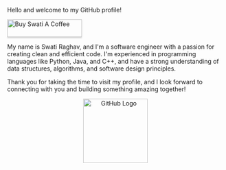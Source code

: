 Hello and welcome to my GitHub profile!

<a href="https://www.buymeacoffee.com/gbraad" target="_blank"><img src="https://www.buymeacoffee.com/assets/img/custom_images/orange_img.png" alt="Buy Swati A Coffee" style="height: 41px !important;width: 174px !important;box-shadow: 0px 3px 2px 0px rgba(190, 190, 190, 0.5) !important;-webkit-box-shadow: 0px 3px 2px 0px rgba(190, 190, 190, 0.5) !important;" ></a>

My name is Swati Raghav, and I'm a software engineer with a passion for creating clean and efficient code. I'm experienced in programming languages like Python, Java, and C++, and have a strong understanding of data structures, algorithms, and software design principles.

Thank you for taking the time to visit my profile, and I look forward to connecting with you and building something amazing together!

<div align="center">
<img src="https://github.com/raghavk16/raghavk16/blob/master/octo.gif" alt="GitHub Logo" width="150" height="150" />
</div>
